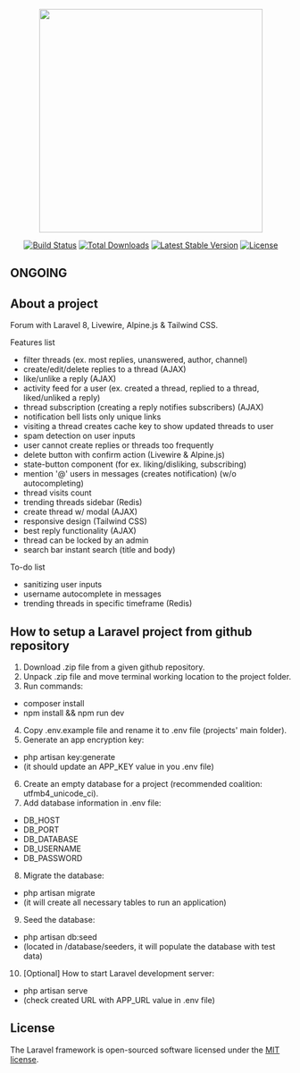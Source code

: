 <p align="center"><a href="https://laravel.com" target="_blank"><img src="https://raw.githubusercontent.com/laravel/art/master/logo-lockup/5%20SVG/2%20CMYK/1%20Full%20Color/laravel-logolockup-cmyk-red.svg" width="400"></a></p>

<p align="center">
<a href="https://travis-ci.org/laravel/framework"><img src="https://travis-ci.org/laravel/framework.svg" alt="Build Status"></a>
<a href="https://packagist.org/packages/laravel/framework"><img src="https://poser.pugx.org/laravel/framework/d/total.svg" alt="Total Downloads"></a>
<a href="https://packagist.org/packages/laravel/framework"><img src="https://poser.pugx.org/laravel/framework/v/stable.svg" alt="Latest Stable Version"></a>
<a href="https://packagist.org/packages/laravel/framework"><img src="https://poser.pugx.org/laravel/framework/license.svg" alt="License"></a>
</p>

## ONGOING

## About a project

Forum with Laravel 8, Livewire, Alpine.js & Tailwind CSS.

Features list
- filter threads (ex. most replies, unanswered, author, channel)
- create/edit/delete replies to a thread (AJAX)
- like/unlike a reply (AJAX)
- activity feed for a user (ex. created a thread, replied to a thread, liked/unliked a reply)
- thread subscription (creating a reply notifies subscribers) (AJAX)
- notification bell lists only unique links
- visiting a thread creates cache key to show updated threads to user
- spam detection on user inputs
- user cannot create replies or threads too frequently
- delete button with confirm action (Livewire & Alpine.js)
- state-button component (for ex. liking/disliking, subscribing)
- mention '@' users in messages (creates notification) (w/o autocompleting)
- thread visits count
- trending threads sidebar (Redis)
- create thread w/ modal (AJAX)
- responsive design (Tailwind CSS)
- best reply functionality (AJAX)
- thread can be locked by an admin
- search bar instant search (title and body)

To-do list
- sanitizing user inputs
- username autocomplete in messages
- trending threads in specific timeframe (Redis)

## How to setup a Laravel project from github repository

1. Download .zip file from a given github repository.
2. Unpack .zip file and move terminal working location to the project folder.
3. Run commands:
- composer install
- npm install && npm run dev
4. Copy .env.example file and rename it to .env file (projects' main folder).
5. Generate an app encryption key:
- php artisan key:generate
- (it should update an APP_KEY value in you .env file) 
6. Create an empty database for a project (recommended coalition: utfmb4_unicode_ci).
7. Add database information in .env file:
- DB_HOST
- DB_PORT
- DB_DATABASE
- DB_USERNAME
- DB_PASSWORD
8. Migrate the database:
- php artisan migrate
- (it will create all necessary tables to run an application)
9. Seed the database:
- php artisan db:seed
- (located in /database/seeders, it will populate the database with test data)
10. [Optional] How to start Laravel development server:
- php artisan serve
- (check created URL with APP_URL value in .env file)

## License

The Laravel framework is open-sourced software licensed under the [MIT license](https://opensource.org/licenses/MIT).
